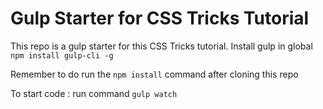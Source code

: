 # Gulp Starter for CSS Tricks Tutorial

This repo is a gulp starter for this CSS Tricks tutorial.
Install gulp in global `npm install gulp-cli -g`

Remember to do run the `npm install` command after cloning this repo

To start code : run command `gulp watch`
